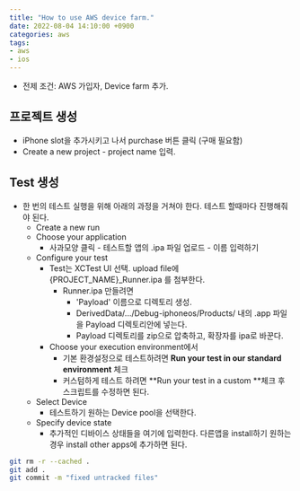 ```yaml
---
title: "How to use AWS device farm."
date: 2022-08-04 14:10:00 +0900
categories: aws
tags:
- aws
- ios
---
```


- 전제 조건: AWS 가입자, Device farm 추가.

프로젝트 생성
---------

- iPhone slot을 추가시키고 나서 purchase 버튼 클릭 (구매 필요함)
- Create a new project - project name 입력.

Test 생성
---------

- 한 번의 테스트 실행을 위해 아래의 과정을 거쳐야 한다. 테스트 할때마다 진행해줘야 된다.
  - Create a new run
  - Choose your application
    - 사과모양 클릭 - 테스트할 앱의 .ipa 파일 업로드 - 이름 입력하기
  - Configure your test
    - Test는 XCTest UI 선택. upload file에 {PROJECT_NAME}_Runner.ipa 를 첨부한다.
      - Runner.ipa 만들려면
        - 'Payload' 이름으로 디렉토리 생성.
        - DerivedData/.../Debug-iphoneos/Products/ 내의 .app 파일을 Payload 디렉토리안에 넣는다.
        - Payload 디렉토리를 zip으로 압축하고, 확장자를 ipa로 바꾼다.
    - Choose your execution environment에서 
      - 기본 환경설정으로 테스트하려면 **Run your test in our standard environment** 체크
      - 커스텀하게 테스트 하려면 **Run your test in a custom **체크 후 스크립트를 수정하면 된다.
  - Select Device
    - 테스트하기 원하는 Device pool을 선택한다.
  - Specify device state
    - 추가적인 디바이스 상태들을 여기에 입력한다. 다른앱을 install하기 원하는 경우 install other apps에 추가하면 된다.


```bash
git rm -r --cached .
git add .
git commit -m "fixed untracked files"
```
